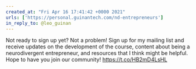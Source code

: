 ```yaml
---
created_at: "Fri Apr 16 17:41:42 +0000 2021"
urls: ['https://personal.guinantech.com/nd-entrepreneurs']
in_reply_to: @leo_guinan
---
```


Not ready to sign up yet? Not a problem! Sign up for my mailing list and receive updates on the development of the course, content about being a neurodivergent entrepreneur, and resources that I think might be helpful. Hope to have you join our community!
https://t.co/HB2mD4LsHL